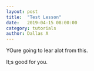 ```yaml
---
layout: post
title:  "Test Lesson" 
date:   2019-04-15 08:00:00
category: tutorials
author: Dallas A 
---
```



YOure going to lear alot from this. 

It;s good for you.
